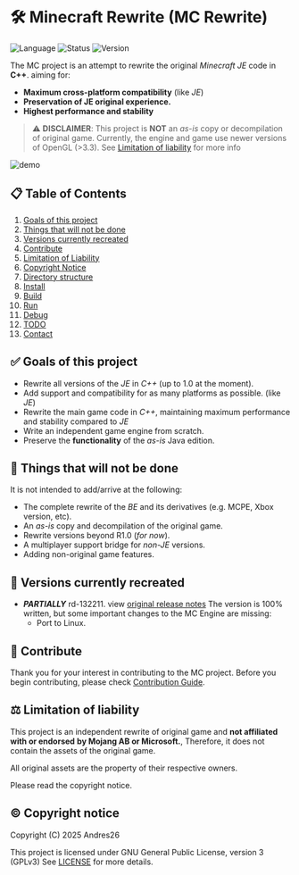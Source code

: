 # 🛠️ Minecraft Rewrite (MC Rewrite)

![Language](https://img.shields.io/badge/languages-C/C++-brightgreen)
![Status](https://img.shields.io/badge/status-In%20Development-yellow)
![Version](https://img.shields.io/badge/version-rd132211-blue)

The MC project is an attempt to rewrite the original *Minecraft JE* code in **C++**. 
aiming for:
- **Maximum cross-platform compatibility** (like *JE*)
- **Preservation of JE original experience.**
- **Highest performance and stability**

> ⚠️ **DISCLAIMER**: This project is **NOT** an *as-is* copy or decompilation of original game.
> Currently, the engine and game use newer versions of OpenGL (>3.3).
> See [Limitation of liability](#-limitation-of-liability) for more info

![demo](./Documentation/resources/mc-240825.gif)

## 📋 Table of Contents
1. [Goals of this project](#-goals-of-this-project)
2. [Things that will not be done](#-things-that-will-not-be-done)
3. [Versions currently recreated](#-versions-currently-recreated)
4. [Contribute](#-contribute)
5. [Limitation of Liability](#-limitation-of-liability)
6. [Copyright Notice](#-©-copyright-notice)
7. [Directory structure](./Documentation/directory-structure.md)
8. [Install](./Documentation/installing-guide.md)
9. [Build](./Documentation/building-guide.md)
10. [Run](./Documentation/running-mc.md)
11. [Debug](./Documentation/debugging-guide.md)
12. [TODO](./TODO)
13. [Contact](./Documentation/contact-info.md)

## ✅ Goals of this project

- Rewrite all versions of the *JE* in *C++* (up to 1.0 at the moment).
- Add support and compatibility for as many platforms as possible. (like *JE*)
- Rewrite the main game code in *C++*, maintaining maximum performance and 
  stability compared to *JE*
- Write an independent game engine from scratch.
- Preserve the **functionality** of the *as-is* Java edition.
  
## 🚫 Things that will not be done

It is not intended to add/arrive at the following:

- The complete rewrite of the *BE* and its derivatives (e.g. MCPE, Xbox version, etc).
- An *as-is* copy and decompilation of the original game.
- Rewrite versions beyond R1.0 (*for now*).
- A multiplayer support bridge for *non-JE* versions.
- Adding non-original game features.

## 📌 Versions currently recreated

- ***PARTIALLY*** rd-132211. view [original release notes](Documentation/versions/rd-132211-1/original-relnotes.md)
  The version is 100% written, but some important changes to the MC Engine 
  are missing:
  - Port to Linux.
  
## 🤝 Contribute

Thank you for your interest in contributing to the MC project. Before 
you begin contributing, please check [Contribution Guide](./CONTRIBUTING.md).

## ⚖️ Limitation of liability

This project is an independent rewrite of original game and **not affiliated with or endorsed**
**by Mojang AB or Microsoft.**, Therefore, it does not contain the assets of the original game.

All original assets are the property of their respective owners.

Please read the copyright notice.

## © Copyright notice

Copyright (C) 2025 Andres26

This project is licensed under GNU General Public License, version 3 (GPLv3)
See [LICENSE](./LICENSE) for more details.
